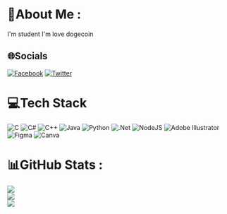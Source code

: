 # 💫About Me :
I'm student
I'm love dogecoin


## 🌐Socials
[![Facebook](https://img.shields.io/badge/Facebook-%231877F2.svg?logo=Facebook&logoColor=white)](https://facebook.com/ngcu.handsome) [![Twitter](https://img.shields.io/badge/Twitter-%231DA1F2.svg?logo=Twitter&logoColor=white)](https://twitter.com/NgcuHandsome) 

# 💻Tech Stack
![C](https://img.shields.io/badge/c-%2300599C.svg?style=for-the-badge&logo=c&logoColor=white) ![C#](https://img.shields.io/badge/c%23-%23239120.svg?style=for-the-badge&logo=c-sharp&logoColor=white) ![C++](https://img.shields.io/badge/c++-%2300599C.svg?style=for-the-badge&logo=c%2B%2B&logoColor=white) ![Java](https://img.shields.io/badge/java-%23ED8B00.svg?style=for-the-badge&logo=java&logoColor=white) ![Python](https://img.shields.io/badge/python-3670A0?style=for-the-badge&logo=python&logoColor=ffdd54) ![.Net](https://img.shields.io/badge/.NET-5C2D91?style=for-the-badge&logo=.net&logoColor=white) ![NodeJS](https://img.shields.io/badge/node.js-6DA55F?style=for-the-badge&logo=node.js&logoColor=white) ![Adobe Illustrator](https://img.shields.io/badge/adobeillustrator-%23FF9A00.svg?style=for-the-badge&logo=adobeillustrator&logoColor=white) 	![Figma](https://img.shields.io/badge/figma-%23F24E1E.svg?style=for-the-badge&logo=figma&logoColor=white) ![Canva](https://img.shields.io/badge/Canva-%2300C4CC.svg?style=for-the-badge&logo=Canva&logoColor=white)
# 📊GitHub Stats :
![](https://github-readme-stats.vercel.app/api?username=NgcuHandsome&theme=vue-dark&hide_border=false&include_all_commits=false&count_private=false)<br/>
![](https://github-readme-streak-stats.herokuapp.com/?user=NgcuHandsome&theme=vue-dark&hide_border=false)<br/>
![](https://github-readme-stats.vercel.app/api/top-langs/?username=NgcuHandsome&theme=vue-dark&hide_border=false&include_all_commits=false&count_private=false&layout=compact)
